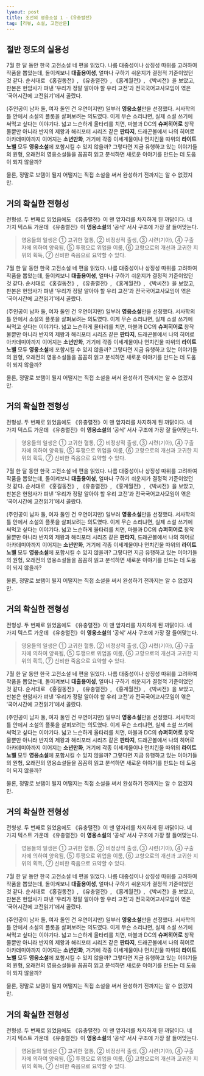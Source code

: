 ```yaml
---
lyaout: post
title: 조선의 영웅소설 1 -《유충렬전》
tag: [리뷰, 소설, 고전산문]
---
```


## 절반 정도의 실용성

7월 한 달 동안 한국 고전소설 네 편을 읽었다. 나름 대중성이나 상징성 따위를 고려하여 작품을 뽑았는데, 돌이켜보니 **대출용이성**, 얼마나 구하기 쉬운지가 결정적 기준이었던 것 같다. 순서대로  《홍길동전》, 《유충렬전》, 《홍계월전》, 《박씨전》을 보았고, 판본은 현암사가 펴낸 ‘우리가 정말 알아야 할 우리 고전’과 전국국어교사모임이 엮은 ‘국어시간에 고전읽기’에서 골랐다.

(주인공이 남자 둘, 여자 둘인 건 우연이지만) 일부러 **영웅소설**만을 선정했다. 서사학의 틀 안에서 소설의 플롯을 살펴보려는 의도였다. 이게 무슨 소리냐면, 실제 소설 쓰기에 써먹고 싶다는 이야기다. 넓고 느슨하게 울타리를 치면, 마블과 DC의 **슈퍼히어로** 창작물뿐만 아니라 반지의 제왕과 해리포터 시리즈 같은 **판타지**, 드래곤볼에서 나의 히어로 아카데미아까지 이어지는 **소년만화**, 거기에 각종 이세계물이나 먼치킨물 따위의 **라이트노벨** 모두 **영웅소설**에 포함시킬 수 있지 않을까? 그렇다면 지금 유행하고 있는 이야기들의 원형, 오래전의 영웅소설들을 꼼꼼히 읽고 분석하면 새로운 이야기를 만드는 데 도움이 되지 않을까?

물론, 정말로 보탬이 될지 어떨지는 직접 소설을 써서 완성하기 전까지는 알 수 없겠지만.

## 거의 확실한 전형성

전형성. 두 번째로 읽었음에도 《유충렬전》이 맨 앞자리를 차지하게 된 까닭이다. 네 가지 텍스트 가운데 《유충렬전》이 **영웅소설**의 ‘공식’ 서사 구조에 가장 잘 들어맞는다.

> 영웅들의 일생은 ① 고귀한 혈통, ② 비정상적 출생, ③ 시련(기아), ④ 구출자에 의하여 양육됨, ⑤ 투쟁으로 위업을 이룸, ⑥ 고향으로의 개선과 고귀한 지위의 획득, ⑦ 신비한 죽음으로 요약할 수 있다.

7월 한 달 동안 한국 고전소설 네 편을 읽었다. 나름 대중성이나 상징성 따위를 고려하여 작품을 뽑았는데, 돌이켜보니 **대출용이성**, 얼마나 구하기 쉬운지가 결정적 기준이었던 것 같다. 순서대로  《홍길동전》, 《유충렬전》, 《홍계월전》, 《박씨전》을 보았고, 판본은 현암사가 펴낸 ‘우리가 정말 알아야 할 우리 고전’과 전국국어교사모임이 엮은 ‘국어시간에 고전읽기’에서 골랐다.

(주인공이 남자 둘, 여자 둘인 건 우연이지만) 일부러 **영웅소설**만을 선정했다. 서사학의 틀 안에서 소설의 플롯을 살펴보려는 의도였다. 이게 무슨 소리냐면, 실제 소설 쓰기에 써먹고 싶다는 이야기다. 넓고 느슨하게 울타리를 치면, 마블과 DC의 **슈퍼히어로** 창작물뿐만 아니라 반지의 제왕과 해리포터 시리즈 같은 **판타지**, 드래곤볼에서 나의 히어로 아카데미아까지 이어지는 **소년만화**, 거기에 각종 이세계물이나 먼치킨물 따위의 **라이트노벨** 모두 **영웅소설**에 포함시킬 수 있지 않을까? 그렇다면 지금 유행하고 있는 이야기들의 원형, 오래전의 영웅소설들을 꼼꼼히 읽고 분석하면 새로운 이야기를 만드는 데 도움이 되지 않을까?

물론, 정말로 보탬이 될지 어떨지는 직접 소설을 써서 완성하기 전까지는 알 수 없겠지만.

## 거의 확실한 전형성

전형성. 두 번째로 읽었음에도 《유충렬전》이 맨 앞자리를 차지하게 된 까닭이다. 네 가지 텍스트 가운데 《유충렬전》이 **영웅소설**의 ‘공식’ 서사 구조에 가장 잘 들어맞는다.

> 영웅들의 일생은 ① 고귀한 혈통, ② 비정상적 출생, ③ 시련(기아), ④ 구출자에 의하여 양육됨, ⑤ 투쟁으로 위업을 이룸, ⑥ 고향으로의 개선과 고귀한 지위의 획득, ⑦ 신비한 죽음으로 요약할 수 있다.

7월 한 달 동안 한국 고전소설 네 편을 읽었다. 나름 대중성이나 상징성 따위를 고려하여 작품을 뽑았는데, 돌이켜보니 **대출용이성**, 얼마나 구하기 쉬운지가 결정적 기준이었던 것 같다. 순서대로  《홍길동전》, 《유충렬전》, 《홍계월전》, 《박씨전》을 보았고, 판본은 현암사가 펴낸 ‘우리가 정말 알아야 할 우리 고전’과 전국국어교사모임이 엮은 ‘국어시간에 고전읽기’에서 골랐다.

(주인공이 남자 둘, 여자 둘인 건 우연이지만) 일부러 **영웅소설**만을 선정했다. 서사학의 틀 안에서 소설의 플롯을 살펴보려는 의도였다. 이게 무슨 소리냐면, 실제 소설 쓰기에 써먹고 싶다는 이야기다. 넓고 느슨하게 울타리를 치면, 마블과 DC의 **슈퍼히어로** 창작물뿐만 아니라 반지의 제왕과 해리포터 시리즈 같은 **판타지**, 드래곤볼에서 나의 히어로 아카데미아까지 이어지는 **소년만화**, 거기에 각종 이세계물이나 먼치킨물 따위의 **라이트노벨** 모두 **영웅소설**에 포함시킬 수 있지 않을까? 그렇다면 지금 유행하고 있는 이야기들의 원형, 오래전의 영웅소설들을 꼼꼼히 읽고 분석하면 새로운 이야기를 만드는 데 도움이 되지 않을까?

물론, 정말로 보탬이 될지 어떨지는 직접 소설을 써서 완성하기 전까지는 알 수 없겠지만.

## 거의 확실한 전형성

전형성. 두 번째로 읽었음에도 《유충렬전》이 맨 앞자리를 차지하게 된 까닭이다. 네 가지 텍스트 가운데 《유충렬전》이 **영웅소설**의 ‘공식’ 서사 구조에 가장 잘 들어맞는다.

> 영웅들의 일생은 ① 고귀한 혈통, ② 비정상적 출생, ③ 시련(기아), ④ 구출자에 의하여 양육됨, ⑤ 투쟁으로 위업을 이룸, ⑥ 고향으로의 개선과 고귀한 지위의 획득, ⑦ 신비한 죽음으로 요약할 수 있다.

7월 한 달 동안 한국 고전소설 네 편을 읽었다. 나름 대중성이나 상징성 따위를 고려하여 작품을 뽑았는데, 돌이켜보니 **대출용이성**, 얼마나 구하기 쉬운지가 결정적 기준이었던 것 같다. 순서대로  《홍길동전》, 《유충렬전》, 《홍계월전》, 《박씨전》을 보았고, 판본은 현암사가 펴낸 ‘우리가 정말 알아야 할 우리 고전’과 전국국어교사모임이 엮은 ‘국어시간에 고전읽기’에서 골랐다.

(주인공이 남자 둘, 여자 둘인 건 우연이지만) 일부러 **영웅소설**만을 선정했다. 서사학의 틀 안에서 소설의 플롯을 살펴보려는 의도였다. 이게 무슨 소리냐면, 실제 소설 쓰기에 써먹고 싶다는 이야기다. 넓고 느슨하게 울타리를 치면, 마블과 DC의 **슈퍼히어로** 창작물뿐만 아니라 반지의 제왕과 해리포터 시리즈 같은 **판타지**, 드래곤볼에서 나의 히어로 아카데미아까지 이어지는 **소년만화**, 거기에 각종 이세계물이나 먼치킨물 따위의 **라이트노벨** 모두 **영웅소설**에 포함시킬 수 있지 않을까? 그렇다면 지금 유행하고 있는 이야기들의 원형, 오래전의 영웅소설들을 꼼꼼히 읽고 분석하면 새로운 이야기를 만드는 데 도움이 되지 않을까?

물론, 정말로 보탬이 될지 어떨지는 직접 소설을 써서 완성하기 전까지는 알 수 없겠지만.

## 거의 확실한 전형성

전형성. 두 번째로 읽었음에도 《유충렬전》이 맨 앞자리를 차지하게 된 까닭이다. 네 가지 텍스트 가운데 《유충렬전》이 **영웅소설**의 ‘공식’ 서사 구조에 가장 잘 들어맞는다.

> 영웅들의 일생은 ① 고귀한 혈통, ② 비정상적 출생, ③ 시련(기아), ④ 구출자에 의하여 양육됨, ⑤ 투쟁으로 위업을 이룸, ⑥ 고향으로의 개선과 고귀한 지위의 획득, ⑦ 신비한 죽음으로 요약할 수 있다.

7월 한 달 동안 한국 고전소설 네 편을 읽었다. 나름 대중성이나 상징성 따위를 고려하여 작품을 뽑았는데, 돌이켜보니 **대출용이성**, 얼마나 구하기 쉬운지가 결정적 기준이었던 것 같다. 순서대로  《홍길동전》, 《유충렬전》, 《홍계월전》, 《박씨전》을 보았고, 판본은 현암사가 펴낸 ‘우리가 정말 알아야 할 우리 고전’과 전국국어교사모임이 엮은 ‘국어시간에 고전읽기’에서 골랐다.

(주인공이 남자 둘, 여자 둘인 건 우연이지만) 일부러 **영웅소설**만을 선정했다. 서사학의 틀 안에서 소설의 플롯을 살펴보려는 의도였다. 이게 무슨 소리냐면, 실제 소설 쓰기에 써먹고 싶다는 이야기다. 넓고 느슨하게 울타리를 치면, 마블과 DC의 **슈퍼히어로** 창작물뿐만 아니라 반지의 제왕과 해리포터 시리즈 같은 **판타지**, 드래곤볼에서 나의 히어로 아카데미아까지 이어지는 **소년만화**, 거기에 각종 이세계물이나 먼치킨물 따위의 **라이트노벨** 모두 **영웅소설**에 포함시킬 수 있지 않을까? 그렇다면 지금 유행하고 있는 이야기들의 원형, 오래전의 영웅소설들을 꼼꼼히 읽고 분석하면 새로운 이야기를 만드는 데 도움이 되지 않을까?

물론, 정말로 보탬이 될지 어떨지는 직접 소설을 써서 완성하기 전까지는 알 수 없겠지만.

## 거의 확실한 전형성

전형성. 두 번째로 읽었음에도 《유충렬전》이 맨 앞자리를 차지하게 된 까닭이다. 네 가지 텍스트 가운데 《유충렬전》이 **영웅소설**의 ‘공식’ 서사 구조에 가장 잘 들어맞는다.

> 영웅들의 일생은 ① 고귀한 혈통, ② 비정상적 출생, ③ 시련(기아), ④ 구출자에 의하여 양육됨, ⑤ 투쟁으로 위업을 이룸, ⑥ 고향으로의 개선과 고귀한 지위의 획득, ⑦ 신비한 죽음으로 요약할 수 있다.
